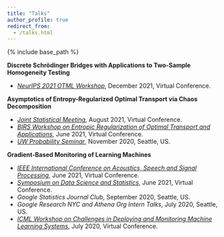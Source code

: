 ```yaml
---
title: "Talks"
author_profile: true
redirect_from:
  - /talks.html
---
```


{% include base_path %}

<!-- Leave two spaces at the end -->

**Discrete Schrödinger Bridges with Applications to Two-Sample Homogeneity Testing**  
* [*NeurIPS 2021 OTML Workshop*](https://otml2021.github.io/), December 2021, Virtual Conference.  

**Asymptotics of Entropy-Regularized Optimal Transport via Chaos Decomposition**  
* [*Joint Statistical Meeting*](https://ww2.amstat.org/meetings/jsm/2021/), August 2021, Virtual Conference.
* [*BIRS Workshop on Entropic Regularization of Optimal Transport and Applications*](http://www.birs.ca/events/2021/5-day-workshops/21w5120), June 2021, Virtual Conference.
* [*UW Probability Seminar*](https://math.washington.edu/events/2020-11-23/asymptotics-entropy-regularized-optimal-transport-chaos-decomposition), November 2020, Seattle, US.  

**Gradient-Based Monitoring of Learning Machines**  
* [*IEEE International Conference on Acoustics, Speech and Signal Processing*](https://2021.ieeeicassp.org/), June 2021, Virtual Conference.
* [*Symposium on Data Science and Statistics*](https://ww2.amstat.org/meetings/sdss/2021/), June 2021, Virtual Conference.
* *Google Statistics Journal Club*, September 2020, Seattle, US.
* *Google Research NYC and Athena Org Intern Talks*, July 2020, Seattle, US.
* [*ICML Workshop on Challenges in Deploying and Monitoring Machine Learning Systems*](https://slideslive.com/38931677/gradientbased-monitoring-of-learning-machines?ref=account-folder-55868-folders), July 2020, Virtual Conference.
